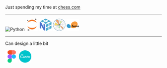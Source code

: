 
Just spending my time at <a href="https://www.chess.com/play/online">chess.com</a>


---

 <div class="icons-pl">
<img src="https://cdn.jsdelivr.net/gh/devicons/devicon/icons/python/python-original.svg" height="40" title="Python"/>
<img src="https://github.com/devicons/devicon/blob/v2.16.0/icons/jupyter/jupyter-original.svg" height="40" title="Jupyter"/>
<img src="https://github.com/devicons/devicon/blob/v2.16.0/icons/numpy/numpy-original.svg" height="40" title="Numpy"/>
<img src="https://github.com/devicons/devicon/blob/v2.16.0/icons/matplotlib/matplotlib-original.svg" height="40" title="Matplotlib"/>
<img src="https://github.com/devicons/devicon/blob/v2.16.0/icons/scikitlearn/scikitlearn-original.svg" height="40" title="ScikitLearn"/>



</div>

---

Can design a little bit
<div class="icons-pl">
<img src="https://github.com/devicons/devicon/blob/v2.16.0/icons/figma/figma-original.svg" height="40" title="Figma"/>
<img src="https://github.com/devicons/devicon/blob/v2.16.0/icons/canva/canva-original.svg" height="40" title="Canva"/>

</div>


  

